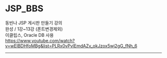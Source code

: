 # JSP_BBS
동빈나 JSP 게시판 만들기 강의 <br>
완성 / 1강~13강 (폰트변경제외) <br>
이클립스, Oracle DB 사용 <br>
https://www.youtube.com/watch?v=wEIBDHfoMBg&list=PLRx0vPvlEmdAZv_okJzox5wj2gG_fNh_6
<hr>



